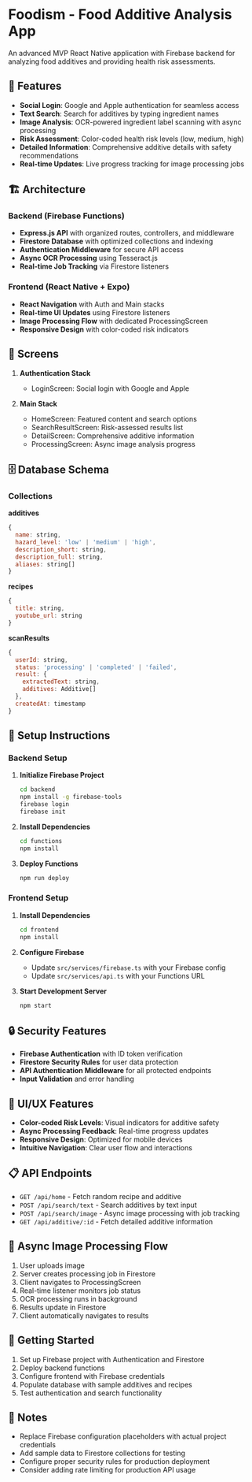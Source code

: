 # Foodism - Food Additive Analysis App

An advanced MVP React Native application with Firebase backend for analyzing food additives and providing health risk assessments.

## 🚀 Features

- **Social Login**: Google and Apple authentication for seamless access
- **Text Search**: Search for additives by typing ingredient names
- **Image Analysis**: OCR-powered ingredient label scanning with async processing
- **Risk Assessment**: Color-coded health risk levels (low, medium, high)
- **Detailed Information**: Comprehensive additive details with safety recommendations
- **Real-time Updates**: Live progress tracking for image processing jobs

## 🏗️ Architecture

### Backend (Firebase Functions)
- **Express.js API** with organized routes, controllers, and middleware
- **Firestore Database** with optimized collections and indexing
- **Authentication Middleware** for secure API access
- **Async OCR Processing** using Tesseract.js
- **Real-time Job Tracking** via Firestore listeners

### Frontend (React Native + Expo)
- **React Navigation** with Auth and Main stacks
- **Real-time UI Updates** using Firestore listeners
- **Image Processing Flow** with dedicated ProcessingScreen
- **Responsive Design** with color-coded risk indicators

## 📱 Screens

1. **Authentication Stack**
   - LoginScreen: Social login with Google and Apple

2. **Main Stack**
   - HomeScreen: Featured content and search options
   - SearchResultScreen: Risk-assessed results list
   - DetailScreen: Comprehensive additive information
   - ProcessingScreen: Async image analysis progress

## 🗄️ Database Schema

### Collections

**additives**
```javascript
{
  name: string,
  hazard_level: 'low' | 'medium' | 'high',
  description_short: string,
  description_full: string,
  aliases: string[]
}
```

**recipes**
```javascript
{
  title: string,
  youtube_url: string
}
```

**scanResults**
```javascript
{
  userId: string,
  status: 'processing' | 'completed' | 'failed',
  result: {
    extractedText: string,
    additives: Additive[]
  },
  createdAt: timestamp
}
```

## 🔧 Setup Instructions

### Backend Setup

1. **Initialize Firebase Project**
   ```bash
   cd backend
   npm install -g firebase-tools
   firebase login
   firebase init
   ```

2. **Install Dependencies**
   ```bash
   cd functions
   npm install
   ```

3. **Deploy Functions**
   ```bash
   npm run deploy
   ```

### Frontend Setup

1. **Install Dependencies**
   ```bash
   cd frontend
   npm install
   ```

2. **Configure Firebase**
   - Update `src/services/firebase.ts` with your Firebase config
   - Update `src/services/api.ts` with your Functions URL

3. **Start Development Server**
   ```bash
   npm start
   ```

## 🔒 Security Features

- **Firebase Authentication** with ID token verification
- **Firestore Security Rules** for user data protection
- **API Authentication Middleware** for all protected endpoints
- **Input Validation** and error handling

## 🎨 UI/UX Features

- **Color-coded Risk Levels**: Visual indicators for additive safety
- **Async Processing Feedback**: Real-time progress updates
- **Responsive Design**: Optimized for mobile devices
- **Intuitive Navigation**: Clear user flow and interactions

## 📋 API Endpoints

- `GET /api/home` - Fetch random recipe and additive
- `POST /api/search/text` - Search additives by text input
- `POST /api/search/image` - Async image processing with job tracking
- `GET /api/additive/:id` - Fetch detailed additive information

## 🔄 Async Image Processing Flow

1. User uploads image
2. Server creates processing job in Firestore
3. Client navigates to ProcessingScreen
4. Real-time listener monitors job status
5. OCR processing runs in background
6. Results update in Firestore
7. Client automatically navigates to results

## 🚦 Getting Started

1. Set up Firebase project with Authentication and Firestore
2. Deploy backend functions
3. Configure frontend with Firebase credentials
4. Populate database with sample additives and recipes
5. Test authentication and search functionality

## 📝 Notes

- Replace Firebase configuration placeholders with actual project credentials
- Add sample data to Firestore collections for testing
- Configure proper security rules for production deployment
- Consider adding rate limiting for production API usage